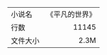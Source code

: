 |          |                |
|:---------|---------------:|
| 小说名   | 《平凡的世界》 |
| 行数     |          11145 |
| 文件大小 |           2.3M |
